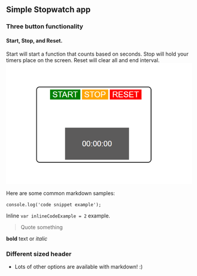 ## Simple Stopwatch app

### Three button functionality
#### Start, Stop, and Reset.
Start will start a function that counts based on seconds. Stop will hold your timers place on the screen. Reset will clear all and end interval. 
![text](simpleStopwatch.png)

Here are some common markdown samples:

```
console.log('code snippet example');
```

Inline `var inlineCodeExample = 2` example.

> Quote something

**bold** text or _italic_

### Different sized header

- Lots of other options are available with markdown! :) 
